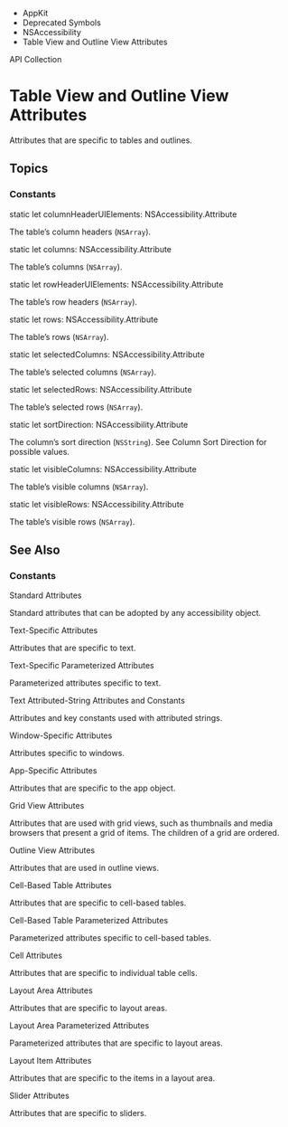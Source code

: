 

- AppKit
- Deprecated Symbols
- NSAccessibility
-  Table View and Outline View Attributes 

API Collection

# Table View and Outline View Attributes

Attributes that are specific to tables and outlines.

## Topics

### Constants

static let columnHeaderUIElements: NSAccessibility.Attribute

The table’s column headers (`NSArray`).

static let columns: NSAccessibility.Attribute

The table’s columns (`NSArray`).

static let rowHeaderUIElements: NSAccessibility.Attribute

The table’s row headers (`NSArray`).

static let rows: NSAccessibility.Attribute

The table’s rows (`NSArray`).

static let selectedColumns: NSAccessibility.Attribute

The table’s selected columns (`NSArray`).

static let selectedRows: NSAccessibility.Attribute

The table’s selected rows (`NSArray`).

static let sortDirection: NSAccessibility.Attribute

The column’s sort direction (`NSString`). See Column Sort Direction for possible values.

static let visibleColumns: NSAccessibility.Attribute

The table’s visible columns (`NSArray`).

static let visibleRows: NSAccessibility.Attribute

The table’s visible rows (`NSArray`).

## See Also

### Constants

Standard Attributes

Standard attributes that can be adopted by any accessibility object.

Text-Specific Attributes

Attributes that are specific to text.

Text-Specific Parameterized Attributes

Parameterized attributes specific to text.

Text Attributed-String Attributes and Constants

Attributes and key constants used with attributed strings.

Window-Specific Attributes

Attributes specific to windows.

App-Specific Attributes

Attributes that are specific to the app object.

Grid View Attributes

Attributes that are used with grid views, such as thumbnails and media browsers that present a grid of items. The children of a grid are ordered.

Outline View Attributes

Attributes that are used in outline views.

Cell-Based Table Attributes

Attributes that are specific to cell-based tables.

Cell-Based Table Parameterized Attributes

Parameterized attributes specific to cell-based tables.

Cell Attributes

Attributes that are specific to individual table cells.

Layout Area Attributes

Attributes that are specific to layout areas.

Layout Area Parameterized Attributes

Parameterized attributes that are specific to layout areas.

Layout Item Attributes

Attributes that are specific to the items in a layout area.

Slider Attributes

Attributes that are specific to sliders.

